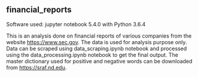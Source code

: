 ## financial_reports
Software used: jupyter notebook 5.4.0 with Python 3.6.4

This is an analysis done on financial reports of various companies from the website https://www.sec.gov. The data is used for analysis purpose only. Data can be scraped using data_scraping.ipynb notebook and processed using the data_processing.ipynb notebook to get the final output. The master dictionary used for positive and negative words can be downloaded from https://sraf.nd.edu.
